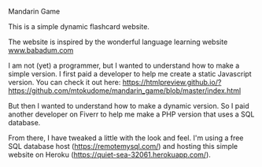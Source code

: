 Mandarin Game

This is a simple dynamic flashcard website.

The website is inspired by the wonderful language learning website www.babadum.com

I am not (yet) a programmer, but I wanted to understand how to make a simple version. I first paid a developer to help me create a static Javascript version. You can check it out here: https://htmlpreview.github.io/?https://github.com/mtokudome/mandarin_game/blob/master/index.html

But then I wanted to understand how to make a dynamic version. So I paid another developer on Fiverr to help me make a PHP version that uses a SQL database.

From there, I have tweaked a little with the look and feel. I'm using a free SQL database host (https://remotemysql.com/) and hosting this simple website on Heroku (https://quiet-sea-32061.herokuapp.com/).




